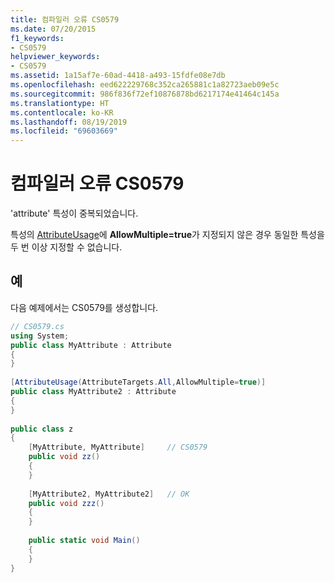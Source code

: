 ```yaml
---
title: 컴파일러 오류 CS0579
ms.date: 07/20/2015
f1_keywords:
- CS0579
helpviewer_keywords:
- CS0579
ms.assetid: 1a15af7e-60ad-4418-a493-15fdfe08e7db
ms.openlocfilehash: eed622229768c352ca265881c1a82723aeb09e5c
ms.sourcegitcommit: 986f836f72ef10876878bd6217174e41464c145a
ms.translationtype: HT
ms.contentlocale: ko-KR
ms.lasthandoff: 08/19/2019
ms.locfileid: "69603669"
---
```

# <a name="compiler-error-cs0579"></a>컴파일러 오류 CS0579
'attribute' 특성이 중복되었습니다.  
  
 특성의 [AttributeUsage](../../programming-guide/concepts/attributes/attributeusage.md)에 **AllowMultiple=true**가 지정되지 않은 경우 동일한 특성을 두 번 이상 지정할 수 없습니다.  
  
## <a name="example"></a>예  
 다음 예제에서는 CS0579를 생성합니다.  
  
```csharp  
// CS0579.cs  
using System;  
public class MyAttribute : Attribute  
{  
}  
  
[AttributeUsage(AttributeTargets.All,AllowMultiple=true)]  
public class MyAttribute2 : Attribute  
{  
}  
  
public class z  
{  
    [MyAttribute, MyAttribute]     // CS0579  
    public void zz()  
    {  
    }  
  
    [MyAttribute2, MyAttribute2]   // OK  
    public void zzz()  
    {  
    }  
  
    public static void Main()  
    {  
    }  
}  
```
